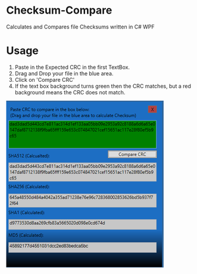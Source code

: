 # Checksum-Compare
Calculates and Compares file Checksums written in C# WPF

# Usage
1. Paste in the Expected CRC in the first TextBox.
2. Drag and Drop your file in the blue area.
3. Click on 'Compare CRC'
4. If the text box background turns green then the CRC matches, but a red background means the CRC does not match.

![Screenshot of the program](SS.png "Screenshot of Checksum-Compare")
